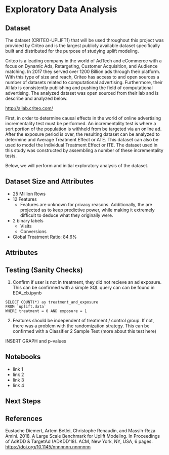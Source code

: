 # Exploratory Data Analysis

## Dataset

The dataset (CRITEO-UPLIFT1) that will be used throughout this project was provided by Criteo and is the largest publicly available dataset specifically built and distributed for the purpose of studying uplift modeling. 

Criteo is a leading company in the world of AdTech and eCommerce with a focus on Dynamic Ads, Retargeting, Customer Acquisition, and Audience matching. In 2017 they served over 1200 Billion ads through their platform.  With this type of size and reach, Criteo has access to and open sources a number of datasets related to computational advertising. Furthermore, their AI lab is consistently publishing and pushing the field of computational advertising. The analyzed dataset was open sourced from their lab and is describe and analyzed below. 

http://ailab.criteo.com/

First, in order to determine causal effects in the world of online advertising incrementality test must be performed. An incrementality test is where a sort portion of the population is withheld from be targeted via an online ad. After the exposure period is over, the resulting dataset can be analyzed to determine and Average Treatment Effect or ATE. This dataset can also be used to model the Individual Treatment Effect or ITE. The dataset used in this study was constructed by assembling a number of these incrementality tests.

Below, we will perform and initial exploratory analysis of the dataset. 

## Dataset Size and Attributes
- 25 Million Rows
- 12 Features
  - Features are unknown for privacy reasons. Additionally, the are projected as to keep predictive power, while making it extremely difficult to deduce what they originally were.
- 2 binary labels
  - Visits
  - Conversions
- Global Treatment Ratio: 84.6%

## Attributes

## Testing (Sanity Checks) 

1. Confirm if user is not in treatment, they did not recieve an ad exposure. This can be confirmed with a simple SQL query can can be found in EDA_cb.ipynb 

```
SELECT COUNT(*) as treatment_and_exposure
FROM `uplift.data`
WHERE treatment = 0 AND exposure = 1
```

2. Features should be independent of treatment / control group. If not, there was a problem with the randomization strategy. This can be confirmed with a Classifier 2 Sample Test (more about this test here)

INSERT GRAPH and p-values

## Notebooks
- link 1
- link 2
- link 3
- link 4

## Next Steps 

## References

Eustache Diemert, Artem Betlei, Christophe Renaudin, and Massih-Reza
Amini. 2018. A Large Scale Benchmark for Uplift Modeling. In Proceedings
of AdKDD & TargetAd (ADKDD’18). ACM, New York, NY, USA, 6 pages.
https://doi.org/10.1145/nnnnnnn.nnnnnnn
